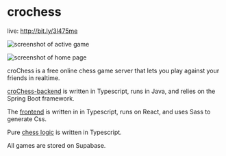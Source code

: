 # crochess

live: http://bit.ly/3l475me

![screenshot of active game](https://i.postimg.cc/26nMHfwr/Screenshot-from-2022-05-22-16-45-03.png)

![screenshot of home page](https://i.postimg.cc/GhjsvD7h/Screenshot-from-2022-05-13-12-55-15.png)

croChess is a free online chess game server that lets you play against your friends in realtime.

[croChess-backend](https://github.com/lookingcoolonavespa/crochess_java_backend) is written in Typescript, runs in Java, and relies on the Spring Boot framework.

The [frontend](https://github.com/lookingcoolonavespa/crochess-frontend-react) is written in in Typescript, runs on React, and uses Sass to generate Css.

Pure [chess logic](https://github.com/lookingcoolonavespa/crochess-api) is written in Typescript.

All games are stored on Supabase.
